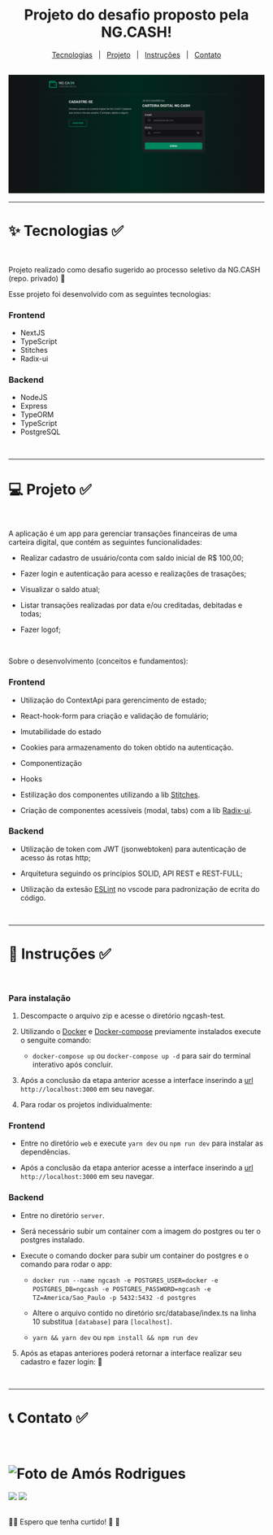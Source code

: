 <div align="center">
  <h1>
    Projeto do desafio proposto pela NG.CASH!
  </h1>
<p align="center">
  <a href="#tecnologias">Tecnologias</a>&nbsp;&nbsp; |&nbsp;&nbsp;
  <a href="#projeto">Projeto</a>&nbsp;&nbsp; |&nbsp;&nbsp;
  <a href="#instruções">Instruções</a>&nbsp;&nbsp; |&nbsp;&nbsp;
  <a href="#contato">Contato</a>
</p>
<br>
    <img alt="App NG.CASH" title="NG.CASH Cateira Digital" src="./web/public/capa.png" />
</div>

---

<h1 id="tecnologias">✨ Tecnologias ✅</h1>

<br>

Projeto realizado como desafio sugerido ao processo seletivo da NG.CASH (repo. privado) 🚀

Esse projeto foi desenvolvido com as seguintes tecnologias:

### Frontend

- NextJS
- TypeScript
- Stitches
- Radix-ui

### Backend

- NodeJS
- Express
- TypeORM
- TypeScript
- PostgreSQL

<br>

---

<h1 id="projeto">💻 Projeto ✅</h1>

<br>

A aplicação é um app para gerenciar transações financeiras de uma carteira digital, que contém as seguintes funcionalidades:

- Realizar cadastro de usuário/conta com saldo inicial de R$ 100,00;

- Fazer login e autenticação para acesso e realizações de trasações;

- Visualizar o saldo atual;

- Listar transações realizadas por data e/ou creditadas, debitadas e todas;

- Fazer logof;

<br>

Sobre o desenvolvimento (conceitos e fundamentos):

### Frontend

- Utilização do ContextApi para gerencimento de estado;

- React-hook-form para criação e validação de fomulário;

- Imutabilidade do estado

- Cookies para armazenamento do token obtido na autenticação.

- Componentização

- Hooks

- Estilização dos componentes utilizando a lib [Stitches](https://stitches.dev/).

- Criação de componentes acessíveis (modal, tabs) com a lib [Radix-ui](https://www.radix-ui.com/).

### Backend

- Utilização de token com JWT (jsonwebtoken) para autenticação de acesso ás rotas http;

- Arquitetura seguindo os princípios SOLID, API REST e REST-FULL;

- Utilização da extesão [ESLint](https://eslint.org/) no vscode para padronização de ecrita do código.

<br>

---

<h1 id="instruções"> 🚀 Instruções ✅</h1>

<br>

### Para instalação

1. Descompacte o arquivo zip e acesse o diretório ngcash-test.

2. Utilizando o [Docker](https://www.docker.com/) e [Docker-compose](https://docs.docker.com/compose/) previamente instalados execute o senguite comando:

   - `docker-compose up` ou `docker-compose up -d` para sair do terminal interativo após concluir.

3. Após a conclusão da etapa anterior acesse a interface inserindo a [url](http://localhost:3000) `http://localhost:3000` em seu navegar.

4. Para rodar os projetos individualmente:

### Frontend

- Entre no diretório `web` e execute `yarn dev` ou `npm run dev` para instalar as dependências.

- Após a conclusão da etapa anterior acesse a interface inserindo a [url](http://localhost:3000) `http://localhost:3000` em seu navegar.

### Backend

- Entre no diretório `server`.

- Será necessário subir um container com a imagem do postgres ou ter o postgres instalado.

- Execute o comando docker para subir um container do postgres e o comando para rodar o app:

  - `docker run --name ngcash -e POSTGRES_USER=docker -e POSTGRES_DB=ngcash -e POSTGRES_PASSWORD=ngcash -e TZ=America/Sao_Paulo -p 5432:5432 -d postgres`

  - Altere o arquivo contido no diretório src/database/index.ts na linha 10 substitua `[database]` para `[localhost]`.

  - `yarn && yarn dev` ou `npm install && npm run dev`

5. Após as etapas anteriores poderá retornar a interface realizar seu cadastro e fazer login: 🎲

<br>

---

<h1 id="contato">📞 Contato ✅</h1>

<br>

<h1>
  <img alt="Foto de Amós Rodrigues" title="Amós Rodrigues" src="https://avatars.githubusercontent.com/u/73254602?v=4" width="200px"  />
</h1>

<div> 
  <a href = "mailto:amos.adm.rh@gmail.com"><img src="https://img.shields.io/badge/-Gmail-%23333?style=for-the-badge&logo=gmail&logoColor=white" target="_blank"></a>
  <a href="https://www.linkedin.com/in/amos-rodrigues-dev" target="_blank"><img src="https://img.shields.io/badge/-LinkedIn-%230077B5?style=for-the-badge&logo=linkedin&logoColor=white" target="_blank"></a> 
</div>

<br>

👋🏻 Espero que tenha curtido! 💜 💚
